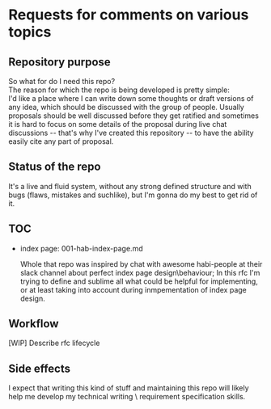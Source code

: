 # Requests for comments on various topics

## Repository purpose

So what for do I need this repo?  
The reason for which the repo is being developed is pretty simple:  
I'd like a place where I can write down some thoughts or draft versions of any idea, which should be discussed with the group of people.
Usually proposals should be well discussed before they get ratified and sometimes it is hard to focus on some details of the proposal during
live chat discussions -- that's why I've created this repository -- to have the ability easily cite any part of proposal.

## Status of the repo

It's a live and fluid system, without any strong defined structure and with bugs (flaws, mistakes and suchlike), but I'm gonna do my best to get rid of it.

## TOC

* index page: 001-hab-index-page.md

  Whole that repo was inspired by chat with awesome habi-people at their slack channel about perfect index page design\behaviour;
  In this rfc I'm trying to define and sublime all what could be helpful for implementing, or at least taking into account during inmpementation of index page design.

## Workflow

[WIP] Describe rfc lifecycle

## Side effects

I expect that writing this kind of stuff and maintaining this repo will likely help me develop my technical writing \ requirement specification skills.
